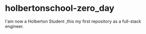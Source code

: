 # holbertonschool-zero_day
I'am now a Holberton Student ,this my first repository as a full-stack engineer.
